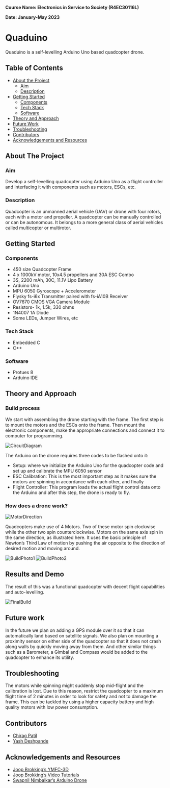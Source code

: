 **Course Name: Electronics in Service to Society (R4EC30116L)**

**Date: January-May 2023**


# Quaduino

Quaduino is a self-levelling Arduino Uno based quadcopter drone.

## Table of Contents

- [About the Project](#about-the-project)
    - [Aim](#aim)
    - [Description](#description)
- [Getting Started](#getting-started)
    - [Components](#components)
    - [Tech Stack](#tech-stack)
    - [Software](#software)
- [Theory and Approach](#theory-and-approach)
- [Future Work](#future-work)
- [Troubleshooting](#troubleshooting)
- [Contributors](#contributors)
- [Acknowledgements and Resources](#acknowledgements-and-resources)

## About The Project

### Aim

Develop a self-levelling quadcopter using Arduino Uno as a flight controller and interfacing it with components such as motors, ESCs, etc.

### Description
Quadcopter is an unmanned aerial vehicle (UAV) or drone with four rotors, each with a motor and propeller. A quadcopter can be manually controlled or can be autonomous. It belongs to a more general class of aerial vehicles called multicopter or multirotor.


## Getting Started

### Components

- 450 size Quadcopter Frame
- 4 x 1000kV motor, 10x4.5 propellers and 30A ESC Combo
- 3S, 2200 mAh, 30C, 11.1V Lipo Battery
- Arduino Uno
- MPU 6050 Gyroscope + Accelerometer
- Flysky fs-i6x Transmitter paired with fs-iA10B Receiver
- OV7670 CMOS VGA Camera Module
- Resistors- 1k, 1.5k, 330 ohms
- 1N4007 1A Diode
- Some LEDs, Jumper Wires, etc

### Tech Stack
- Embedded C
- C++

### Software
- Protues 8  
- Arduino IDE

## Theory and Approach

### Build process

We start with assembling the drone starting with the frame. The first step is to mount the motors and the ESCs onto the frame. Then mount the electronic components, make the appropriate connections and connect it to computer for programming.

![CircuitDiagram](https://github.com/cp2392/Quaduino/assets/88549231/b94bad4f-453b-4b8c-8fc2-7ac5a9142d59)

The Arduino on the drone requires three codes to be flashed onto it:
- Setup: where we initialize the Arduino Uno for the quadcopter code and set up and calibrate the MPU 6050 sensor
- ESC Calibration: This is the most important step as it makes sure the motors are spinning in accordance with each other, and finally
- Flight Controller: This program loads the actual flight control data onto the Arduino and after this step, the drone is ready to fly. 

### How does a drone work?

![MotorDirection](https://github.com/cp2392/Quaduino/assets/88549231/5385e541-00bf-436e-8969-089a9d839d76)

Quadcopters make use of 4 Motors. Two of these motor spin clockwise while the other two spin counterclockwise. Motors on the same axis spin in the same direction, as illustrated here. It uses the basic principle of Newton’s Third Law of motion by pushing the air opposite to the direction of desired motion and moving around.

![BuildPhoto1](https://github.com/cp2392/Quaduino/assets/88549231/728d1f92-f8b7-4bda-95c7-241bae49a82d)    ![BuildPhoto2](https://github.com/cp2392/Quaduino/assets/88549231/26dbbf59-c4b6-4978-8667-18de24c5a44d)


## Results and Demo
The result of this was a functional quadcopter with decent flight capabilities and auto-levelling. 

![FinalBuild](https://github.com/cp2392/Quaduino/assets/88549231/9d99b93c-1676-4217-9166-200b285d8cf6)


## Future work
In the future we plan on adding a GPS module over it so that it can automatically land based on satellite signals.
We also plan on mounting a proximity sensor on either side of the quadcopter so that it does not crash along walls by quickly moving away from them.
And other similar things such as a Barometer, a Gimbal and Compass would be added to the quadcopter to enhance its utility.


## Troubleshooting

The motors while spinning might suddenly stop mid-flight and the calibration is lost. Due to this reason, restrict the quadcopter to a maximum flight time of 2 minutes in order to look for safety and not to damage the frame. 
This can be tackled by using a higher capacity battery and high quality motors with low power consumption.


## Contributors

- [Chirag Patil](https://github.com/cp2392)
- [Yash Deshpande](https://github.com/yashLM705)

## Acknowledgements and Resources

- [Joop Brokking’s YMFC-3D](http://www.brokking.net/ymfc-al_main.html)
- [Joop Brokking’s Video Tutorials](https://www.youtube.com/watch?v=XFxqFQwRumc&list=PL0K4VDicBzsibZqfa42DVxC8CGCMB7G2G&pp=iAQB)
- [Swapnil Nimbalkar’s Arduino Drone](https://www.youtube.com/watch?v=zLdw0reI86o)
